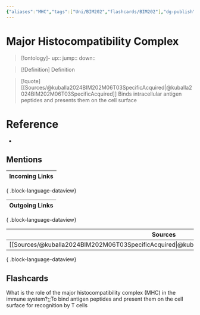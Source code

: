 ```yaml
---
{"aliases":"MHC","tags":["Uni/BIM202","flashcards/BIM202"],"dg-publish":true,"permalink":"/cards/major-histocompatibility-complex/","dgPassFrontmatter":true}
---
```


# Major Histocompatibility Complex

> [!ontology]-
> up:: 
> jump:: 
> down:: 

> [!Definition] Definition

> [!quote] [[Sources/@kuballa2024BIM202M06T03SpecificAcquired\|@kuballa2024BIM202M06T03SpecificAcquired]]
> Binds intracellular antigen peptides and presents them on the cell surface

# Reference

- 

## Mentions

| Incoming Links |
| -------------- |

{ .block-language-dataview}

| Outgoing Links |
| -------------- |

{ .block-language-dataview}

| Sources                                                                                           |
| ------------------------------------------------------------------------------------------------- |
| [[Sources/@kuballa2024BIM202M06T03SpecificAcquired\|@kuballa2024BIM202M06T03SpecificAcquired]] |

{ .block-language-dataview}

## Flashcards

What is the role of the major histocompatibility complex (MHC) in the immune system?;;To bind antigen peptides and present them on the cell surface for recognition by T cells
<!--SR:!2024-08-31,3,250-->